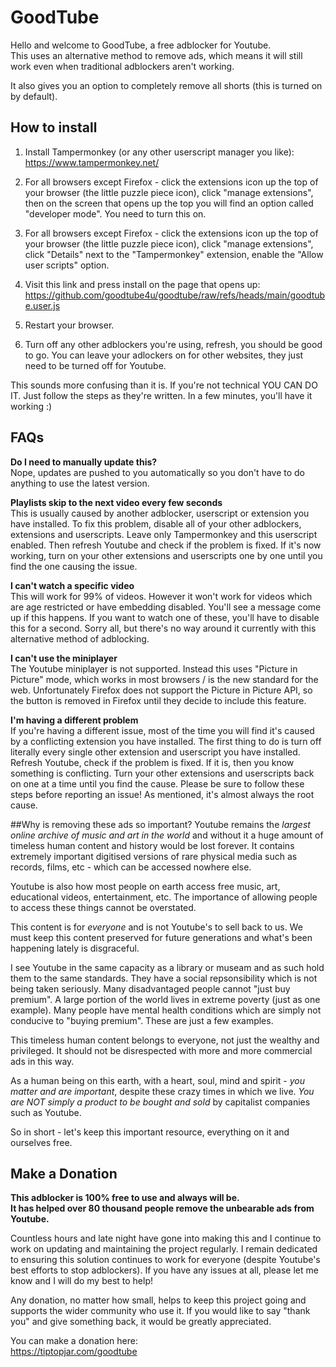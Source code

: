 # GoodTube
Hello and welcome to GoodTube, a free adblocker for Youtube.<br>
This uses an alternative method to remove ads, which means it will still work even when traditional adblockers aren't working.

It also gives you an option to completely remove all shorts (this is turned on by default).

## How to install
1. Install Tampermonkey (or any other userscript manager you like):<br>
https://www.tampermonkey.net/

2. For all browsers except Firefox - click the extensions icon up the top of your browser (the little puzzle piece icon), click "manage extensions", then on the screen that opens up the top you will find an option called "developer mode". You need to turn this on.

3. For all browsers except Firefox - click the extensions icon up the top of your browser (the little puzzle piece icon), click "manage extensions", click "Details" next to the "Tampermonkey" extension, enable the "Allow user scripts" option.

3. Visit this link and press install on the page that opens up:<br>
https://github.com/goodtube4u/goodtube/raw/refs/heads/main/goodtube.user.js

4. Restart your browser.

5. Turn off any other adblockers you're using, refresh, you should be good to go. You can leave your adlockers on for other websites, they just need to be turned off for Youtube.

This sounds more confusing than it is. If you're not technical YOU CAN DO IT. Just follow the steps as they're written. In a few minutes, you'll have it working :)


## FAQs
**Do I need to manually update this?**<br>
Nope, updates are pushed to you automatically so you don't have to do anything to use the latest version.

**Playlists skip to the next video every few seconds**<br>
This is usually caused by another adblocker, userscript or extension you have installed. To fix this problem, disable all of your other adblockers, extensions and userscripts. Leave only Tampermonkey and this userscript enabled. Then refresh Youtube and check if the problem is fixed. If it's now working, turn on your other extensions and userscripts one by one until you find the one causing the issue.

**I can't watch a specific video**<br>
This will work for 99% of videos. However it won't work for videos which are age restricted or have embedding disabled. You'll see a message come up if this happens. If you want to watch one of these, you'll have to disable this for a second. Sorry all, but there's no way around it currently with this alternative method of adblocking.

**I can't use the miniplayer**<br>
The Youtube miniplayer is not supported. Instead this uses "Picture in Picture" mode, which works in most browsers / is the new standard for the web. Unfortunately Firefox does not support the Picture in Picture API, so the button is removed in Firefox until they decide to include this feature.

**I'm having a different problem**<br>
If you're having a different issue, most of the time you will find it's caused by a conflicting extension you have installed. The first thing to do is turn off literally every single other extension and userscript you have installed. Refresh Youtube, check if the problem is fixed. If it is, then you know something is conflicting. Turn your other extensions and userscripts back on one at a time until you find the cause. Please be sure to follow these steps before reporting an issue! As mentioned, it's almost always the root cause.


##Why is removing these ads so important?
Youtube remains the _largest online archive of music and art in the world_ and without it a huge amount of timeless human content and history would be lost forever. It contains extremely important digitised versions of rare physical media such as records, films, etc - which can be accessed nowhere else.<br>

Youtube is also how most people on earth access free music, art, educational videos, entertainment, etc. The importance of allowing people to access these things cannot be overstated.<br>

This content is for _everyone_ and is not Youtube's to sell back to us. We must keep this content preserved for future generations and what's been happening lately is disgraceful.<br>

I see Youtube in the same capacity as a library or museam and as such hold them to the same standards. They have a social repsonsibility which is not being taken seriously. Many disadvantaged people cannot "just buy premium". A large portion of the world lives in extreme poverty (just as one example). Many people have mental health conditions which are simply not conducive to "buying premium". These are just a few examples.<br>

This timeless human content belongs to everyone, not just the wealthy and privileged. It should not be disrespected with more and more commercial ads in this way.<br>

As a human being on this earth, with a heart, soul, mind and spirit - _you matter and are important_, despite these crazy times in which we live. _You are NOT simply a product to be bought and sold_ by capitalist companies such as Youtube.<br>

So in short - let's keep this important resource, everything on it and ourselves free.


## Make a Donation
**This adblocker is 100% free to use and always will be.<br>
It has helped over 80 thousand people remove the unbearable ads from Youtube.**

Countless hours and late night have gone into making this and I continue to work on updating and maintaining the project regularly. I remain dedicated to ensuring this solution continues to work for everyone (despite Youtube's best efforts to stop adblockers). If you have any issues at all, please let me know and I will do my best to help!<br>

Any donation, no matter how small, helps to keep this project going and supports the wider community who use it. If you would like to say "thank you" and give something back, it would be greatly appreciated.

You can make a donation here:<br>
https://tiptopjar.com/goodtube
